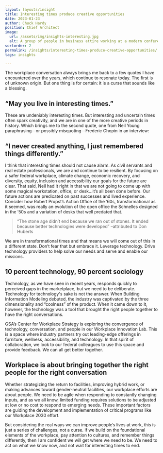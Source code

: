 ```yaml
---
layout: layouts/insight
title: Interesting times produce creative opportunities
date: 2023-01-23
author: Chuck Hardy
position: Chief Architect
image: 
  url: /assets/img/insights-interesting.jpg
  alt: A group of people in business attire working at a modern conference table
sortorder: 2
permalink: /insights/interesting-times-produce-creative-opportunities/
tags: insights

---
```


The workplace conversation always brings me back to a few quotes I have encountered over the years, which continue to resonate today. The first is of unknown origin. But one thing is for certain: it is a curse that sounds like a blessing.

## “May you live in interesting times.”

These are undeniably interesting times. But interesting and uncertain times often spark creativity, and we are in one of the more creative periods in history. Which brings me to the second quote, one from Neil Young paraphrasing—or possibly misquoting—Frederic Chopin in an interview:

## “I never created anything, I just remembered things differently.”

I think that interesting times should not cause alarm. As civil servants and real estate professionals, we are and continue to be resilient. By focusing on a safer federal workplace, climate change, economic recovery, and diversity, equity, inclusion and accessibility our goals for the future are clear. That said, Neil had it right in that we are not going to come up with some magical workstation, office, or desk…it’s all been done before. Our future actions are predicated on past successes and lived experience. Consider how Robert Propst’s Action Office of the ’60s, transformational as it seemed, was really an evolution of the open office the Schnelles designed in the ’50s and a variation of desks that well predated that.

> “The stone age didn’t end because we ran out of stones. It ended because better technologies were developed” –attributed to Don Huberts

We are in transformational times and that means we will come out of this in a different state.  Don’t fear that but embrace it.  Leverage technology.  Drive technology providers to help solve our needs and serve and enable our missions.
## 10 percent technology, 90 percent sociology

Technology, as we have seen in recent years, responds quickly to perceived gaps in the marketplace, but we need to be deliberate. Technology for technology's sake is not the answer. When Building Information Modeling debuted, the industry was captivated by the three dimensionality and “coolness” of the product. When it came down to it, however, the technology was a tool that brought the right people together to have the right conversations.

GSA’s Center for Workplace Strategy is exploring the convergence of technology, conversation, and people in our Workplace Innovation Lab. This is a space where industry partners try out leading-edge offerings in furniture, wellness, accessibility, and technology. In that spirit of collaboration, we look to our federal colleagues to use this space and provide feedback. We can all get better together.

## Workplace is about bringing together the right people for the right conversation

Whether strategizing the return to facilities, improving hybrid work, or making advances toward gender-neutral facilities, our workplace efforts are about people. We need to be agile when responding to constantly changing inputs, and as we all know, limited funding requires solutions to be adjusted at  low or no cost to respond to emerging needs. These important factors are guiding the development and implementation of critical programs like our Workplace 2030 effort.

But considering the real ways we can improve people’s lives at work, this is just a series of challenges, not a curse. If we build on the foundational elements of the workplace, pay attention to cultures, and remember things differently, then I am confident we will get where we need to be. We need to act on what we know now, and not wait for interesting times to end.
